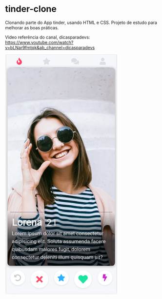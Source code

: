# tinder-clone

Clonando parte do App tinder, usando HTML e CSS. Projeto de estudo para melhorar as boas práticas.


Video referência do canal, dicasparadevs: https://www.youtube.com/watch?v=bLNar9fmtqk&ab_channel=dicasparadevs


![](img/git-img2.png)